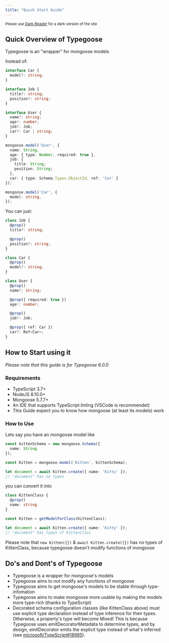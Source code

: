 ```yaml
---
title: "Quick Start Guide"
---
```


<sub>Please use [Dark-Reader](https://chrome.google.com/webstore/detail/dark-reader/eimadpbcbfnmbkopoojfekhnkhdbieeh) for a dark version of the site</sub>

## Quick Overview of Typegoose

Typegoose is an "wrapper" for mongoose models

Instead of:

```ts
interface Car {
  model?: string;
}

interface Job {
  title?: string;
  position?: string;
}

interface User {
  name?: string;
  age!: number;
  job?: Job;
  car?: Car | string;
}

mongoose.model('User', {
  name: String,
  age: { type: Number, required: true },
  job: {
    title: String;
    position: String;
  },
  car: { type: Schema.Types.ObjectId, ref: 'Car' }
});

mongoose.model('Car', {
  model: string,
});
```

You can just:

```ts
class Job {
  @prop()
  title?: string;

  @prop()
  position?: string;
}

class Car {
  @prop()
  model?: string;
}

class User {
  @prop()
  name?: string;

  @prop({ required: true })
  age!: number;

  @prop()
  job?: Job;

  @prop({ ref: Car })
  car?: Ref<Car>;
}
```

## How to Start using it

*Please note that this guide is for Typegoose 6.0.0*

### Requirements

- TypeScript 3.7+
- NodeJS 8.10.0+
- Mongoose 5.7.7+
- An IDE that supports TypeScript linting (VSCode is recommendet)
- This Guide expect you to know how mongoose (at least its models) work

### How to Use

Lets say you have an mongoose model like

```ts
const kittenSchema = new mongoose.Schema({
  name: String
});

const Kitten = mongoose.model('Kitten', kittenSchema);

let document = await Kitten.create({ name: 'Kitty' });
// "document" has no types
```

you can convert it into

```ts
class KittenClass {
  @prop()
  name: string
}

const Kitten = getModelForClass(KittenClass);

let document = await Kitten.create({ name: 'Kitty' });
// "document" has types of KittenClass
```

Please note that `new Kitten({})` & `await Kitten.create({})` has no types of KittenClass, because typegoose doesn't modify functions of mongoose

## Do's and Dont's of Typegoose

- Typegoose is a wrapper for mongoose's models
- Typegoose aims to not modify any functions of mongoose
- Typegoose aims to get mongoose's models to be stable through type-infomation
- Typegoose aims to make mongoose more usable by making the models more type-rich (thanks to TypeScript)
- Decorated schema configuration classes (like KittenClass above) must use explicit type declaration
instead of type inference for their types.  Otherwise, a property's type will become Mixed!  This is
because Typegoose uses emitDecoratorMetadata to determine types, and by design, emitDecorator emits the
explicit type instead of what's inferred (see [microsoft/TypeScript#18995](https://github.com/microsoft/TypeScript/issues/18995)).
